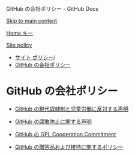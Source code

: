 GitHub の会社ポリシー - GitHub Docs

[Skip to main content](#main-content)

[Home キー](/ja)

[Site policy](/ja/site-policy)

* [サイト ポリシー](/ja/site-policy)/
* [GitHub の会社ポリシー](/ja/site-policy/github-company-policies)

GitHub の会社ポリシー
==========

* [GitHub の現代奴隷制と児童労働に反対する声明](/ja/site-policy/github-company-policies/github-statement-against-modern-slavery-and-child-labor)

* [GitHub の腐敗防止に関する声明](/ja/site-policy/github-company-policies/github-anti-bribery-statement)

* [GitHub の GPL Cooperation Commitment](/ja/site-policy/github-company-policies/github-gpl-cooperation-commitment)

* [GitHub の贈答品および接待に関するポリシー](/ja/site-policy/github-company-policies/github-gifts-and-entertainment-policy)
